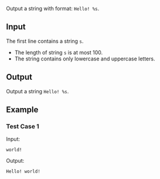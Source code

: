 Output a string with format: `Hello! %s`.

## Input

The first line contains a string `s`.

- The length of string `s` is at most 100.
- The string contains only lowercase and uppercase letters.

## Output

Output a string `Hello! %s`.

## Example

### Test Case 1

Input:

```text
world!
```

Output:

```text
Hello! world!
```
